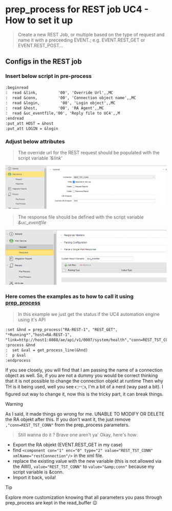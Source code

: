 # prep_process for REST job UC4 - How to set it up

> Create a new REST Job, or multiple based on the type of request and name it with a preceeding EVENT.; e.g. EVENT.REST_GET or EVENT.REST_POST...

## Configs in the REST job

### Insert below script in pre-process

```
:beginread
:  read &link,         '00', 'Override Url',,MC
:  read &conn,         '00', 'Connection object name',,MC
:  read &login,         '00', 'Login object',,MC
:  read &host,         '00', 'RA Agent',,MC
:  read &uc_eventfile,'00', 'Reply file to UC4',,M
:endread
:put_att HOST = &host
:put_att LOGIN = &login
```

### Adjust below attributes

> The override url for the REST request should be populated with the script variable _'&link'_

<img alt="A screenshot from the Web Service pane of a WebServiceREST job" src="https://raw.githubusercontent.com/vegaflare/uc4-scripts/refs/heads/main/imgs/img_override_link.PNG">


> The response file should be defined with the script variable _&uc_eventfile_

<img alt="A screenshot from the response of a WebServiceREST job" src="https://raw.githubusercontent.com/vegaflare/uc4-scripts/refs/heads/main/imgs/img_response_file.PNG">

### Here comes the examples as to how to call it using [prep_process](https://docs.automic.com/documentation/webhelp/english/ARA/11.2/AE/11.2/All%20Guides/Content/ucaafp.htm)
> In this example we just get the status if the UC4 automation engine using it's API
```
:set &hnd = prep_process("RA-REST-1", "REST_GET", "*Running*","host=RA-REST-1", "link=http://host1:8088/ae/api/v1/0007/system/health","conn=REST_TST_CONN","UC_LOGIN=LOGIN.OBJECKT")
:process &hnd
:  set &val = get_process_line(&hnd)
:  p &val
:endprocess
```

If you see closely, you will find that I am passing the name of a connection object as well. 
So, if you are not a dummy you would be correct thinking that it is not possible to change the connection objekt at runtime
Then why TH is it being used, well you see 👉👈, I'm a bit of a nerd (way past a bit). I figured out way to change it, now this is the tricky part, it can break things.

> [!WARNING]
> As I said, it made things go wrong for me. UNABLE TO MODIFY OR DELETE the RA objekt after this.
> If you don't want it, the just remove `,"conn=REST_TST_CONN"` from the prep_process parameters.

> Still wanna do it ? Brave one aren't ya'
> Okay, here's how:

* Export the RA objekt (EVENT.REST_GET in my case)
* find `<component con="1" enc="0" type="2" value="REST_TST_CONN" xmlName="restConnection"/>` in the xml file.
* replace the existing value with the new variable (this is not allowed via the AWI),
    `value="REST_TST_CONN"` to `value="&amp;conn"` because my script variable is &conn.
* Import it back, voila!


> [!TIP]
> Explore more customization knowing that all parameters you pass through prep_process are kept in the read_buffer 😉



